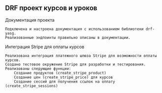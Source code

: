 ## DRF проект курсов и уроков
Документация проекта

    Подключена и настроена документация с использованием библиотеки drf-yasg.
    Реализованные эндпоинты правильно описаны в документации.

Интеграция Stripe для оплаты курсов

    Реализована интеграция платежного шлюза Stripe для возможности оплаты курсов.
    Создано тестовое окружение Stripe для разработки и тестирования.
    Реализованы следующие функции:
        Создание продуктов (create_stripe_product)
        Создание цен (create_stripe_price) для курсов
        Создание сессий для получения ссылок на оплату (create_stripe_sessions)


